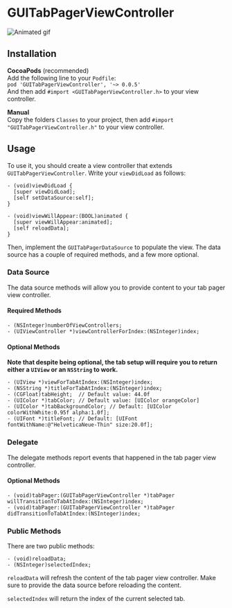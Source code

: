 # GUITabPagerViewController

<img src="preview.gif" alt="Animated gif">

## Installation
**CocoaPods** (recommended)  
Add the following line to your `Podfile`:  
`pod 'GUITabPagerViewController', '~> 0.0.5'`  
And then add `#import <GUITabPagerViewController.h>` to your view controller.

**Manual**  
Copy the folders `Classes` to your project, then add `#import "GUITabPagerViewController.h"` to your view controller.

## Usage
To use it, you should create a view controller that extends `GUITabPagerViewController`. Write your `viewDidLoad` as follows:

```obj-c
- (void)viewDidLoad {
  [super viewDidLoad];
  [self setDataSource:self];
}

- (void)viewWillAppear:(BOOL)animated {
  [super viewWillAppear:animated];
  [self reloadData];
}
```

Then, implement the `GUITabPagerDataSource` to populate the view.
The data source has a couple of required methods, and a few more optional.

### Data Source
The data source methods will allow you to provide content to your tab pager view controller.

#### Required Methods
```obj-c
- (NSInteger)numberOfViewControllers;
- (UIViewController *)viewControllerForIndex:(NSInteger)index;
```

#### Optional Methods
**Note that despite being optional, the tab setup will require you to return either a `UIView` or an `NSString` to work.**

```obj-c
- (UIView *)viewForTabAtIndex:(NSInteger)index;
- (NSString *)titleForTabAtIndex:(NSInteger)index;
- (CGFloat)tabHeight;  // Default value: 44.0f
- (UIColor *)tabColor; // Default value: [UIColor orangeColor]
- (UIColor *)tabBackgroundColor; // Default: [UIColor colorWithWhite:0.95f alpha:1.0f];
- (UIFont *)titleFont; // Default: [UIFont fontWithName:@"HelveticaNeue-Thin" size:20.0f];
```

### Delegate
The delegate methods report events that happened in the tab pager view controller.

#### Optional Methods
```obj-c
- (void)tabPager:(GUITabPagerViewController *)tabPager willTransitionToTabAtIndex:(NSInteger)index;
- (void)tabPager:(GUITabPagerViewController *)tabPager didTransitionToTabAtIndex:(NSInteger)index;
```

### Public Methods
There are two public methods:

```obj-c
- (void)reloadData;
- (NSInteger)selectedIndex;
```

`reloadData` will refresh the content of the tab pager view controller. Make sure to provide the data source before reloading the content.

`selectedIndex` will return the index of the current selected tab.
